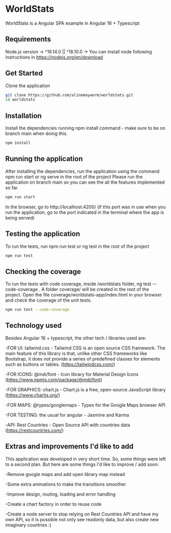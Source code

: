 # WorldStats

WorldStats is a Angular SPA example in Angular 16 + Typescript

## Requirements

Node.js version -> ^16.14.0 || ^18.10.0 -> You can install node following instructions in https://nodejs.org/en/download

## Get Started

Clone the application

```bash
git clone https://github.com/alinemayworm/worldstats.git
cd worldstats
```

## Installation

Install the dependencies running npm install command - make sure to be on branch main when doing this.

```bash
npm install
```

## Running the application

After installing the dependencies, run the application using the command npm run start or ng serve in the root of the project
Please run the application on branch main so you can see the all the features implemented so far.

```bash
npm run start
```

In the browser, go to http://localhost:4200/ (if this port was in use when you run the application, go to the port indicated in the terminal where the app is being served)

## Testing the application

To run the tests, run npm run test or ng test in the root of the project

```bash
npm run test
```

## Checking the coverage

To run the tests with code coverage, inside /worldstats folder, ng test --code-coverage . A folder coverage/ will be created in the root of the project. Open the file coverage/worldstats-app/index.html in your browser and check the coverage of the unit tests.

```bash
npm run test --code-coverage
```

## Technology used

Besides Angular 16 + typescript, the other tech / libraries used are:

-FOR UI: tailwind.css - Tailwind CSS is an open source CSS framework. The main feature of this library is that, unlike other CSS frameworks like Bootstrap, it does not provide a series of predefined classes for elements such as buttons or tables. (https://tailwindcss.com/)

-FOR ICONS: @mdi/font - Icon library for Material Design Icons (https://www.npmjs.com/package/@mdi/font)

-FOR GRAPHICS: chart.js - Chart.js is a free, open-source JavaScript library (https://www.chartjs.org/)

-FOR MAPS: @types/googlemaps - Types for the Google Maps browser API

-FOR TESTING: the usual for angular - Jasmine and Karma

-API: Rest Countries - Open Source API with countries data (https://restcountries.com/)

## Extras and improvements I'd like to add

This application was developed in very short time.
So, some things were left to a second plan. But here are some things I'd like to improve / add soon:

-Remove google maps and add open library map instead

-Some extra animations to make the transitions smoother

-Improve design, routing, loading and error handling

-Create a chart factory in order to reuse code

-Create a node server to stop relying on Rest Countries API and have my own API, so it is possible not only see readonly data, but also create new imaginary countries :)
